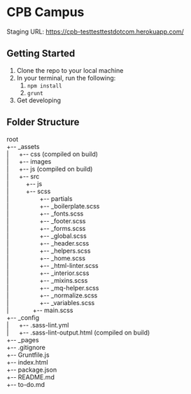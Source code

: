 # CPB Campus
Staging URL: https://cpb-testtesttestdotcom.herokuapp.com/

## Getting Started
1. Clone the repo to your local machine
2. In your terminal, run the following:
    1. `npm install`
    2. `grunt`
3. Get developing

## Folder Structure
root  
+-- _assets  
|&nbsp;&nbsp;&nbsp;&nbsp;&nbsp;&nbsp;+-- css (compiled on build)  
|&nbsp;&nbsp;&nbsp;&nbsp;&nbsp;&nbsp;+-- images  
|&nbsp;&nbsp;&nbsp;&nbsp;&nbsp;&nbsp;+-- js (compiled on build)  
|&nbsp;&nbsp;&nbsp;&nbsp;&nbsp;&nbsp;+-- src  
|&nbsp;&nbsp;&nbsp;&nbsp;&nbsp;&nbsp;&nbsp;&nbsp;&nbsp;&nbsp;+-- js  
|&nbsp;&nbsp;&nbsp;&nbsp;&nbsp;&nbsp;&nbsp;&nbsp;&nbsp;&nbsp;+-- scss  
|&nbsp;&nbsp;&nbsp;&nbsp;&nbsp;&nbsp;&nbsp;&nbsp;&nbsp;&nbsp;&nbsp;&nbsp;&nbsp;&nbsp;&nbsp;&nbsp;&nbsp;&nbsp;+-- partials  
|&nbsp;&nbsp;&nbsp;&nbsp;&nbsp;&nbsp;&nbsp;&nbsp;&nbsp;&nbsp;&nbsp;&nbsp;&nbsp;&nbsp;&nbsp;&nbsp;&nbsp;&nbsp;+-- _boilerplate.scss  
|&nbsp;&nbsp;&nbsp;&nbsp;&nbsp;&nbsp;&nbsp;&nbsp;&nbsp;&nbsp;&nbsp;&nbsp;&nbsp;&nbsp;&nbsp;&nbsp;&nbsp;&nbsp;+-- _fonts.scss  
|&nbsp;&nbsp;&nbsp;&nbsp;&nbsp;&nbsp;&nbsp;&nbsp;&nbsp;&nbsp;&nbsp;&nbsp;&nbsp;&nbsp;&nbsp;&nbsp;&nbsp;&nbsp;+-- _footer.scss  
|&nbsp;&nbsp;&nbsp;&nbsp;&nbsp;&nbsp;&nbsp;&nbsp;&nbsp;&nbsp;&nbsp;&nbsp;&nbsp;&nbsp;&nbsp;&nbsp;&nbsp;&nbsp;+-- _forms.scss  
|&nbsp;&nbsp;&nbsp;&nbsp;&nbsp;&nbsp;&nbsp;&nbsp;&nbsp;&nbsp;&nbsp;&nbsp;&nbsp;&nbsp;&nbsp;&nbsp;&nbsp;&nbsp;+-- _global.scss  
|&nbsp;&nbsp;&nbsp;&nbsp;&nbsp;&nbsp;&nbsp;&nbsp;&nbsp;&nbsp;&nbsp;&nbsp;&nbsp;&nbsp;&nbsp;&nbsp;&nbsp;&nbsp;+-- _header.scss  
|&nbsp;&nbsp;&nbsp;&nbsp;&nbsp;&nbsp;&nbsp;&nbsp;&nbsp;&nbsp;&nbsp;&nbsp;&nbsp;&nbsp;&nbsp;&nbsp;&nbsp;&nbsp;+-- _helpers.scss  
|&nbsp;&nbsp;&nbsp;&nbsp;&nbsp;&nbsp;&nbsp;&nbsp;&nbsp;&nbsp;&nbsp;&nbsp;&nbsp;&nbsp;&nbsp;&nbsp;&nbsp;&nbsp;+-- _home.scss  
|&nbsp;&nbsp;&nbsp;&nbsp;&nbsp;&nbsp;&nbsp;&nbsp;&nbsp;&nbsp;&nbsp;&nbsp;&nbsp;&nbsp;&nbsp;&nbsp;&nbsp;&nbsp;+-- _html-linter.scss  
|&nbsp;&nbsp;&nbsp;&nbsp;&nbsp;&nbsp;&nbsp;&nbsp;&nbsp;&nbsp;&nbsp;&nbsp;&nbsp;&nbsp;&nbsp;&nbsp;&nbsp;&nbsp;+-- _interior.scss  
|&nbsp;&nbsp;&nbsp;&nbsp;&nbsp;&nbsp;&nbsp;&nbsp;&nbsp;&nbsp;&nbsp;&nbsp;&nbsp;&nbsp;&nbsp;&nbsp;&nbsp;&nbsp;+-- _mixins.scss  
|&nbsp;&nbsp;&nbsp;&nbsp;&nbsp;&nbsp;&nbsp;&nbsp;&nbsp;&nbsp;&nbsp;&nbsp;&nbsp;&nbsp;&nbsp;&nbsp;&nbsp;&nbsp;+-- _mq-helper.scss  
|&nbsp;&nbsp;&nbsp;&nbsp;&nbsp;&nbsp;&nbsp;&nbsp;&nbsp;&nbsp;&nbsp;&nbsp;&nbsp;&nbsp;&nbsp;&nbsp;&nbsp;&nbsp;+-- _normalize.scss  
|&nbsp;&nbsp;&nbsp;&nbsp;&nbsp;&nbsp;&nbsp;&nbsp;&nbsp;&nbsp;&nbsp;&nbsp;&nbsp;&nbsp;&nbsp;&nbsp;&nbsp;&nbsp;+-- _variables.scss  
|&nbsp;&nbsp;&nbsp;&nbsp;&nbsp;&nbsp;&nbsp;&nbsp;&nbsp;&nbsp;&nbsp;&nbsp;&nbsp;&nbsp;+-- main.scss  
+-- _config  
|&nbsp;&nbsp;&nbsp;&nbsp;&nbsp;&nbsp;+-- .sass-lint.yml  
|&nbsp;&nbsp;&nbsp;&nbsp;&nbsp;&nbsp;+-- .sass-lint-output.html (compiled on build)  
+-- _pages  
+-- .gitignore  
+-- Gruntfile.js  
+-- index.html  
+-- package.json  
+-- README.md  
+-- to-do.md
